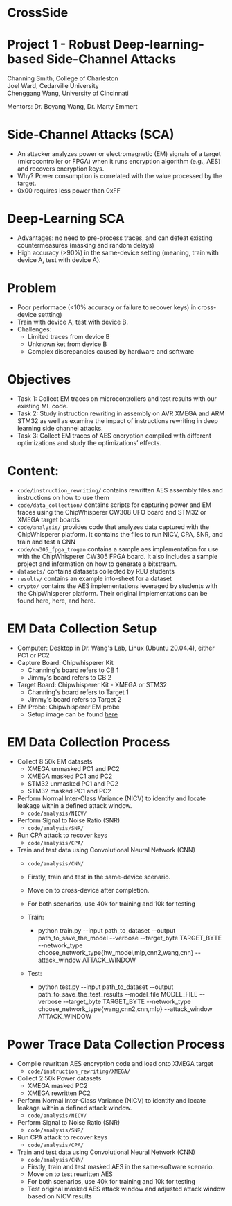 # CrossSide
# Project 1 - Robust Deep-learning-based Side-Channel Attacks
Channing Smith, College of Charleston <br />
Joel Ward, Cedarville University <br />
Chenggang Wang, University of Cincinnati <br />

Mentors: Dr. Boyang Wang, Dr. Marty Emmert

# Side-Channel Attacks (SCA)
* An attacker analyzes power or electromagnetic (EM) signals of a target (microcontroller or FPGA) when it runs encryption algorithm (e.g., AES) and recovers encryption keys.
* Why? Power consumption is correlated with the value processed by the target.
* 0x00 requires less power than 0xFF

# Deep-Learning SCA
* Advantages: no need to pre-process traces, and can defeat existing countermeasures (masking and random delays)
* High accuracy (>90%) in the same-device setting (meaning, train with device A, test with device A).

# Problem
* Poor performace (<10% accuracy or failure to recover keys) in cross-device settting) 
* Train with device A, test with device B.
* Challenges:  
  * Limited traces from device B
  * Unknown ket from device B
  * Complex discrepancies caused by hardware and software
 
 # Objectives
 * Task 1: Collect EM traces on microcontrollers and test results with our existing ML code.
 * Task 2: Study instruction rewriting in assembly on AVR XMEGA and ARM STM32 as well as examine the impact of instructions rewriting in deep learning side channel attacks.
 * Task 3: Collect EM traces of AES encryption compiled with different optimizations and study the optimizations’ effects.
 
 # Content:
 * ```code/instruction_rewriting/``` contains rewritten AES assembly files and instructions on how to use them
 * ```code/data_collection/``` contains scripts for capturing power and EM traces using the ChipWhisperer CW308 UFO board and STM32 or XMEGA target boards
 * ```code/analysis/``` provides code that analyzes data captured with the ChipWhisperer platform. It contains the files to run NICV, CPA, SNR, and train and test a CNN
 * ```code/cw305_fpga_trogan``` contains a sample aes implementation for use with the ChipWhisperer CW305 FPGA board. It also includes a sample project and information on how to generate a bitstream.
 * ```datasets/``` contains datasets collected by REU students
 * ```results/``` contains an example info-sheet for a dataset
 * ```crypto/``` contains the AES implementations leveraged by students with the ChipWhisperer platform. Their original implementations can be found here, here, and here.

 
 # EM Data Collection Setup
 * Computer: Desktop in Dr. Wang's Lab, Linux (Ubuntu 20.04.4), either PC1 or PC2
 * Capture Board: Chipwhisperer Kit
   * Channing's board refers to CB 1
   * Jimmy's board refers to CB 2
 * Target Board: Chipwhisperer Kit - XMEGA or STM32
   * Channing's board refers to Target 1
   * Jimmy's board refers to Target 2
 * EM Probe: Chipwhisperer EM probe
   * Setup image can be found [here](EM_probe_setup.png)

# EM Data Collection Process
* Collect 8 50k EM datasets
  * XMEGA unmasked PC1 and PC2
  * XMEGA masked PC1 and PC2
  * STM32 unmasked PC1 and PC2
  * STM32 masked PC1 and PC2
* Perform Normal Inter-Class Variance (NICV) to identify and locate leakage within a defined attack window.
  * ```code/analysis/NICV/```
* Perform Signal to Noise Ratio (SNR)
  * ```code/analysis/SNR/```
* Run CPA attack to recover keys
  * ```code/analysis/CPA/```
* Train and test data using Convolutional Neural Network (CNN)
  * ```code/analysis/CNN/```
  * Firstly, train and test in the same-device scenario.
  * Move on to cross-device after completion. 
  * For both scenarios, use 40k for training and 10k for testing

  * Train:
    * python train.py --input path_to_dataset --output path_to_save_the_model --verbose --target_byte TARGET_BYTE --network_type choose_network_type{hw_model,mlp,cnn2,wang,cnn} --attack_window ATTACK_WINDOW
  * Test:
    * python test.py --input path_to_dataset --output path_to_save_the_test_results --model_file MODEL_FILE --verbose --target_byte TARGET_BYTE --network_type choose_network_type{wang,cnn2,cnn,mlp} --attack_window ATTACK_WINDOW



# Power Trace Data Collection Process
* Compile rewritten AES encryption code and load onto XMEGA target
  * ```code/instruction_rewriting/XMEGA/``` 
* Collect 2 50k Power datasets
  * XMEGA masked PC2
  * XMEGA rewritten PC2
* Perform Normal Inter-Class Variance (NICV) to identify and locate leakage within a defined attack window.
  * ```code/analysis/NICV/```
* Perform Signal to Noise Ratio (SNR)
  * ```code/analysis/SNR/```
* Run CPA attack to recover keys
  * ```code/analysis/CPA/```
* Train and test data using Convolutional Neural Network (CNN)
  * ```code/analysis/CNN/```
  * Firstly, train and test masked AES in the same-software scenario.
  * Move on to test rewritten AES 
  * For both scenarios, use 40k for training and 10k for testing
  * Test original masked AES attack window and adjusted attack window based on NICV results




